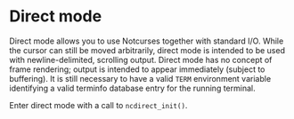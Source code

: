 # Direct mode

Direct mode allows you to use Notcurses together with standard I/O. While
the cursor can still be moved arbitrarily, direct mode is intended to be used
with newline-delimited, scrolling output. Direct mode has no concept of frame
rendering; output is intended to appear immediately (subject to buffering). It
is still necessary to have a valid `TERM` environment variable identifying a
valid terminfo database entry for the running terminal.

Enter direct mode with a call to `ncdirect_init()`.
